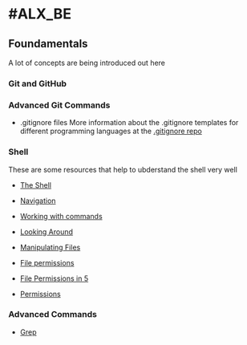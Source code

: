# #ALX_BE

## Foundamentals
A lot of concepts are being introduced out here

### Git and GitHub

### Advanced Git Commands
- .gitignore files
More information about the .gitignore templates for different programming
languages at the [.gitignore repo](https://github.com/github/gitignore)

### Shell
These are some resources that help to ubderstand the shell very well

- [The Shell](http://linuxcommand.org/lc3_lts0010.php)

- [Navigation](http://linuxcommand.org/lc3_lts0020.php)

- [Working with commands](http://linuxcommand.org/lc3_lts0060.php)

- [Looking Around](http://linuxcommand.org/lc3_lts0030.php)

- [Manipulating Files](http://linuxcommand.org/lc3_lts0050.php)

- [File permissions](https://linuxize.com/post/understanding-linux-file-permissions/)

- [File Permissions in 5](https://www.youtube.com/watch?v=LnKoncbQBsM)

- [Permissions](http://linuxcommand.org/lc3_lts0090.php)

### Advanced Commands
- [Grep](https://www.gnu.org/software/grep/manual/grep.html)


